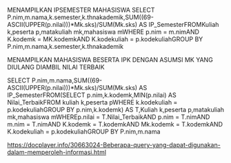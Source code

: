 MENAMPILKAN IPSEMESTER MAHASISWA SELECT P.nim,m.nama,k.semester,k.thnakademik,SUM((69-ASCII(UPPER(p.nilai)))*Mk.sks)/SUM(Mk.sks) AS IP_SemesterFROMKuliah k,peserta p,matakuliah mk,mahasiswa mWHERE p.nim = m.nimAND   K.kodemk = MK.kodemkAND K.kodekuliah = p.kodekuliahGROUP BY P.nim,m.nama,k.semester,k.thnakademik

MENAMPILKAN MAHASISWA BESERTA IPK DENGAN ASUMSI MK YANG DIULANG DIAMBIL NILAI TERBAIK

SELECT P.nim,m.nama,SUM((69-ASCII(UPPER(p.nilai)))*Mk.sks)/SUM(Mk.sks) AS IP_SemesterFROM(SELECT p.nim,k.kodemk,MIN(p.nilai) AS Nilai_TerbaikFROM kuliah k,peserta pWHERE k.kodekuliah = p.kodekuliahGROUP BY p.nim,k.kodemk) AS T,Kuliah k,peserta p,matakuliah mk,mahasiswa mWHEREp.nilai = T.Nilai_TerbaikAND           p.nim = T.nimAND           m.nim = T.nimAND        K.kodemk = T.kodemkAND       Mk.kodemk = T.kodemkAND    K.kodekuliah = p.kodekuliahGROUP BY P.nim,m.nama


https://docplayer.info/30663024-Beberapa-query-yang-dapat-digunakan-dalam-memperoleh-informasi.html

